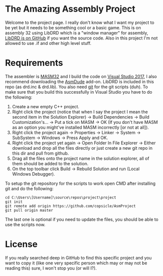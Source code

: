 # The Amazing Assembly Project
Welcome to the project page.
I really don't know what I want my project to be yet but it needs to be something cool or a basic game.
This is on assembly 32 using LibDRD which is a "window manager" for assembly, [LibDRD is on GitHub](https://github.com/shooshx/libDRD) if you want the source code.
Also in this project I'm not allowed to use .if and other high level stuff.

# Requirements
The assembler is [MASM32](http://www.masm32.com/download.htm) and I build the code on [Visual Studio 2017](https://www.visualstudio.com/), I also recommend downloading the [AsmDude](https://marketplace.visualstudio.com/items?itemName=Henk-JanLebbink.AsmDude) add-on.
LibDRD is included in this repo (as drd.inc & drd.lib).
You also need [git](https://git-scm.com/) for the git scripts (duh).
To make sure that you build this successfully in Visual Studio you have to do the following:
1. Create a new empty C++ project.
2. Right click the project (notice that when I say the project I mean the second item in the Solution Explorer) -> Build Dependencies -> Build Customization's... -> Put a tick on MASM -> OK (If you don't have MASM as an option you might've installed MASM incorrectly [or not at all]).
3. Right click the project again -> Properties -> Linker -> System -> SubSystem -> Windows -> Press Apply and OK.
4. Right click the project yet again -> Open Folder In File Explorer -> Either download and drop all the files directly or just create a new git repo in this dir and pull from github.
5. Drag all the files onto the project name in the solution explorer, all of them should be added to the solution.
6. On the top toolbar click Build -> Rebuild Solution and run (Local Windows Debugger).

To setup the git repository for the scripts to work open CMD after installing git and do the following:
```git
cd C:\Users\[Username]\source\repos\project\project
git init
git remote add origin https://github.com/copsicle/AsmProject
git pull origin master
```
The last one is optional if you need to update the files, you should be able to use the scripts now.

# License
If you really searched deep in GitHub to find this specific project and you want to copy it (like one very specific person which may or may not be reading this) sure, I won't stop you (or will I?).
